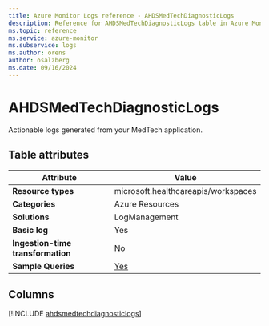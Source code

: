 ```yaml
---
title: Azure Monitor Logs reference - AHDSMedTechDiagnosticLogs
description: Reference for AHDSMedTechDiagnosticLogs table in Azure Monitor Logs.
ms.topic: reference
ms.service: azure-monitor
ms.subservice: logs
ms.author: orens
author: osalzberg
ms.date: 09/16/2024
---
```


# AHDSMedTechDiagnosticLogs

Actionable logs generated from your MedTech application.


## Table attributes

|Attribute|Value|
|---|---|
|**Resource types**|microsoft.healthcareapis/workspaces|
|**Categories**|Azure Resources|
|**Solutions**| LogManagement|
|**Basic log**|Yes|
|**Ingestion-time transformation**|No|
|**Sample Queries**|[Yes](/azure/azure-monitor/reference/queries/ahdsmedtechdiagnosticlogs)|



## Columns
  
[!INCLUDE [ahdsmedtechdiagnosticlogs](~/reusable-content/ce-skilling/azure/includes/azure-monitor/reference/tables/ahdsmedtechdiagnosticlogs-include.md)]
